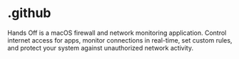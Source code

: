 # .github
Hands Off is a macOS firewall and network monitoring application. Control internet access for apps, monitor connections in real-time, set custom rules, and protect your system against unauthorized network activity.
